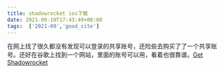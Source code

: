 ```yaml
---
title: shadowrocket ios下载
date: 2021-09-10T17:43:49+08:00
tags:  ['2021-09','good_site']
---
```



在网上找了很久都没有发现可以登录的共享账号，还险些去购买了了一个共享账号。还好在谷歌上找到一个网站，里面的账号可以用，看着也很靠谱。[Get Shadowrocket][1]


  [1]: https://free.shadowrocket.online
